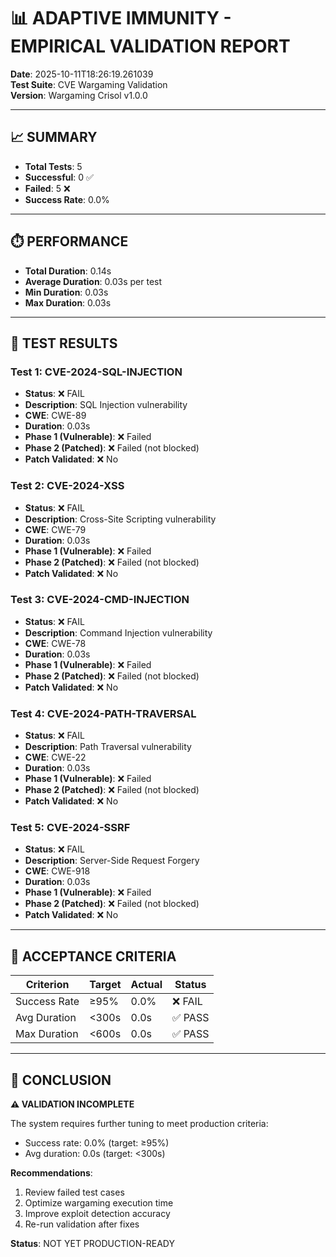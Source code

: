 
# 📊 ADAPTIVE IMMUNITY - EMPIRICAL VALIDATION REPORT

**Date**: 2025-10-11T18:26:19.261039  
**Test Suite**: CVE Wargaming Validation  
**Version**: Wargaming Crisol v1.0.0

---

## 📈 SUMMARY

- **Total Tests**: 5
- **Successful**: 0 ✅
- **Failed**: 5 ❌
- **Success Rate**: 0.0%

---

## ⏱️ PERFORMANCE

- **Total Duration**: 0.14s
- **Average Duration**: 0.03s per test
- **Min Duration**: 0.03s
- **Max Duration**: 0.03s

---

## 🧪 TEST RESULTS


### Test 1: CVE-2024-SQL-INJECTION

- **Status**: ❌ FAIL
- **Description**: SQL Injection vulnerability
- **CWE**: CWE-89
- **Duration**: 0.03s
- **Phase 1 (Vulnerable)**: ❌ Failed
- **Phase 2 (Patched)**: ❌ Failed (not blocked)
- **Patch Validated**: ❌ No

### Test 2: CVE-2024-XSS

- **Status**: ❌ FAIL
- **Description**: Cross-Site Scripting vulnerability
- **CWE**: CWE-79
- **Duration**: 0.03s
- **Phase 1 (Vulnerable)**: ❌ Failed
- **Phase 2 (Patched)**: ❌ Failed (not blocked)
- **Patch Validated**: ❌ No

### Test 3: CVE-2024-CMD-INJECTION

- **Status**: ❌ FAIL
- **Description**: Command Injection vulnerability
- **CWE**: CWE-78
- **Duration**: 0.03s
- **Phase 1 (Vulnerable)**: ❌ Failed
- **Phase 2 (Patched)**: ❌ Failed (not blocked)
- **Patch Validated**: ❌ No

### Test 4: CVE-2024-PATH-TRAVERSAL

- **Status**: ❌ FAIL
- **Description**: Path Traversal vulnerability
- **CWE**: CWE-22
- **Duration**: 0.03s
- **Phase 1 (Vulnerable)**: ❌ Failed
- **Phase 2 (Patched)**: ❌ Failed (not blocked)
- **Patch Validated**: ❌ No

### Test 5: CVE-2024-SSRF

- **Status**: ❌ FAIL
- **Description**: Server-Side Request Forgery
- **CWE**: CWE-918
- **Duration**: 0.03s
- **Phase 1 (Vulnerable)**: ❌ Failed
- **Phase 2 (Patched)**: ❌ Failed (not blocked)
- **Patch Validated**: ❌ No


---

## 🎯 ACCEPTANCE CRITERIA

| Criterion | Target | Actual | Status |
|-----------|--------|--------|--------|
| Success Rate | ≥95% | 0.0% | ❌ FAIL |
| Avg Duration | <300s | 0.0s | ✅ PASS |
| Max Duration | <600s | 0.0s | ✅ PASS |

---

## 📝 CONCLUSION


**⚠️ VALIDATION INCOMPLETE**

The system requires further tuning to meet production criteria:
- Success rate: 0.0% (target: ≥95%)
- Avg duration: 0.0s (target: <300s)

**Recommendations**:
1. Review failed test cases
2. Optimize wargaming execution time
3. Improve exploit detection accuracy
4. Re-run validation after fixes

**Status**: NOT YET PRODUCTION-READY
